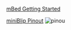[mBed Getting Started](https://docs.mbed.com/docs/getting-started-mbed-os/en/latest/)

[miniBlip Pinout](http://www.pighixxx.com/test/2015/11/miniblip-pinout/)
![pinou](http://www.pighixxx.com/test/wp-content/uploads/2015/11/miniblip_pinout.png)
